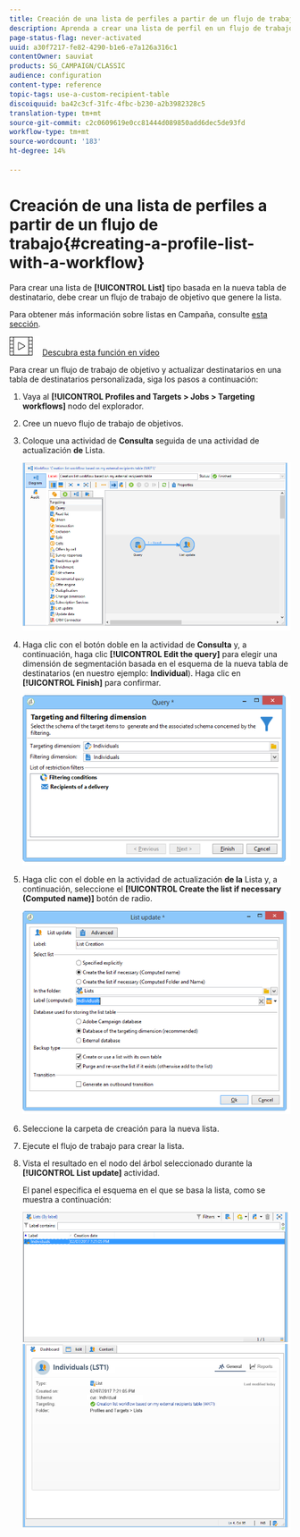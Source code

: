 ```yaml
---
title: Creación de una lista de perfiles a partir de un flujo de trabajo
description: Aprenda a crear una lista de perfil en un flujo de trabajo
page-status-flag: never-activated
uuid: a30f7217-fe82-4290-b1e6-e7a126a316c1
contentOwner: sauviat
products: SG_CAMPAIGN/CLASSIC
audience: configuration
content-type: reference
topic-tags: use-a-custom-recipient-table
discoiquuid: ba42c3cf-31fc-4fbc-b230-a2b3982328c5
translation-type: tm+mt
source-git-commit: c2c0609619e0cc81444d089850add6dec5de93fd
workflow-type: tm+mt
source-wordcount: '183'
ht-degree: 14%

---
```



# Creación de una lista de perfiles a partir de un flujo de trabajo{#creating-a-profile-list-with-a-workflow}

Para crear una lista de **[!UICONTROL List]** tipo basada en la nueva tabla de destinatario, debe crear un flujo de trabajo de objetivo que genere la lista.

Para obtener más información sobre listas en Campaña, consulte [esta sección](../../platform/using/creating-and-managing-lists.md#about-lists-in-adobe-campaign).

![](assets/do-not-localize/how-to-video.png) [Descubra esta función en vídeo](../../platform/using/creating-and-managing-lists.md#create-list-in-a-wf-video)

Para crear un flujo de trabajo de objetivo y actualizar destinatarios en una tabla de destinatarios personalizada, siga los pasos a continuación:

1. Vaya al **[!UICONTROL Profiles and Targets > Jobs > Targeting workflows]** nodo del explorador.
1. Cree un nuevo flujo de trabajo de objetivos.
1. Coloque una actividad de **Consulta** seguida de una actividad de actualización **de** Lista.

   ![](assets/mapping_create_list_workflow01.png)

1. Haga clic con el botón doble en la actividad de **Consulta** y, a continuación, haga clic **[!UICONTROL Edit the query]** para elegir una dimensión de segmentación basada en el esquema de la nueva tabla de destinatarios (en nuestro ejemplo: **Individual**). Haga clic en **[!UICONTROL Finish]** para confirmar.

   ![](assets/mapping_create_list_workflow03.png)

1. Haga clic con el doble en la actividad de actualización **de la** Lista y, a continuación, seleccione el **[!UICONTROL Create the list if necessary (Computed name)]** botón de radio.

   ![](assets/mapping_create_list_workflow02.png)

1. Seleccione la carpeta de creación para la nueva lista.
1. Ejecute el flujo de trabajo para crear la lista.
1. Vista el resultado en el nodo del árbol seleccionado durante la **[!UICONTROL List update]** actividad.

   El panel especifica el esquema en el que se basa la lista, como se muestra a continuación:

   ![](assets/mapping_list_view.png)


